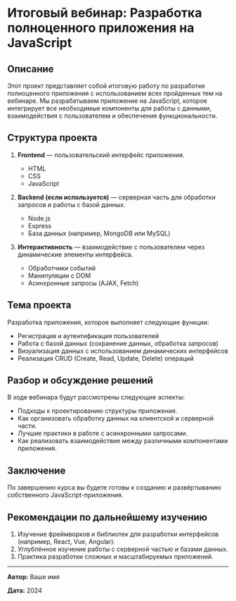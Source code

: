 # Итоговый вебинар: Разработка полноценного приложения на JavaScript

## Описание

Этот проект представляет собой итоговую работу по разработке полноценного приложения с использованием всех пройденных тем на вебинаре. Мы разрабатываем приложение на JavaScript, которое интегрирует все необходимые компоненты для работы с данными, взаимодействия с пользователем и обеспечения функциональности.

## Структура проекта

1. **Frontend** — пользовательский интерфейс приложения.
   - HTML
   - CSS
   - JavaScript

2. **Backend (если используется)** — серверная часть для обработки запросов и работы с базой данных.
   - Node.js
   - Express
   - База данных (например, MongoDB или MySQL)

3. **Интерактивность** — взаимодействие с пользователем через динамические элементы интерфейса.
   - Обработчики событий
   - Манипуляции с DOM
   - Асинхронные запросы (AJAX, Fetch)

## Тема проекта

Разработка приложения, которое выполняет следующие функции:

- Регистрация и аутентификация пользователей
- Работа с базой данных (сохранение данных, обработка запросов)
- Визуализация данных с использованием динамических интерфейсов
- Реализация CRUD (Create, Read, Update, Delete) операций

## Разбор и обсуждение решений

В ходе вебинара будут рассмотрены следующие аспекты:

- Подходы к проектированию структуры приложения.
- Как организовать обработку данных на клиентской и серверной части.
- Лучшие практики в работе с асинхронными запросами.
- Как реализовать взаимодействие между различными компонентами приложения.

## Заключение

По завершению курса вы будете готовы к созданию и развёртыванию собственного JavaScript-приложения. 

## Рекомендации по дальнейшему изучению

1. Изучение фреймворков и библиотек для разработки интерфейсов (например, React, Vue, Angular).
2. Углублённое изучение работы с серверной частью и базами данных.
3. Практика разработки сложных и масштабируемых приложений.

---

**Автор:** Ваше имя

**Дата:** 2024
